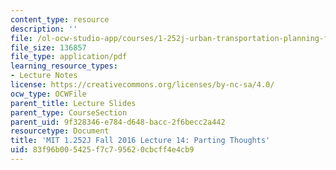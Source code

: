 ```yaml
---
content_type: resource
description: ''
file: /ol-ocw-studio-app/courses/1-252j-urban-transportation-planning-fall-2016/83f96b005425f7c795620cbcff4e4cb9_MIT1_252JF16_Lec14.pdf
file_size: 136857
file_type: application/pdf
learning_resource_types:
- Lecture Notes
license: https://creativecommons.org/licenses/by-nc-sa/4.0/
ocw_type: OCWFile
parent_title: Lecture Slides
parent_type: CourseSection
parent_uid: 9f328346-e784-d648-bacc-2f6becc2a442
resourcetype: Document
title: 'MIT 1.252J Fall 2016 Lecture 14: Parting Thoughts'
uid: 83f96b00-5425-f7c7-9562-0cbcff4e4cb9
---
```

